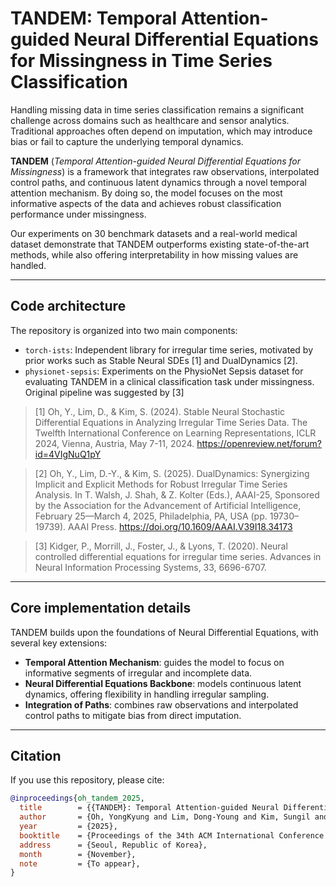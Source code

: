 # TANDEM: Temporal Attention-guided Neural Differential Equations for Missingness in Time Series Classification

Handling missing data in time series classification remains a significant challenge across domains such as healthcare and sensor analytics. Traditional approaches often depend on imputation, which may introduce bias or fail to capture the underlying temporal dynamics.  

**TANDEM** (*Temporal Attention-guided Neural Differential Equations for Missingness*) is a framework that integrates raw observations, interpolated control paths, and continuous latent dynamics through a novel temporal attention mechanism. By doing so, the model focuses on the most informative aspects of the data and achieves robust classification performance under missingness.  

Our experiments on 30 benchmark datasets and a real-world medical dataset demonstrate that TANDEM outperforms existing state-of-the-art methods, while also offering interpretability in how missing values are handled.

---

## **Code architecture**

The repository is organized into two main components:

- `torch-ists`: Independent library for irregular time series, motivated by prior works such as Stable Neural SDEs [1] and DualDynamics [2]. 
- `physionet-sepsis`: Experiments on the PhysioNet Sepsis dataset for evaluating TANDEM in a clinical classification task under missingness. Original pipeline was suggested by [3]

> [1] Oh, Y., Lim, D., & Kim, S. (2024). Stable Neural Stochastic Differential Equations in Analyzing Irregular Time Series Data. The Twelfth International Conference on Learning Representations, ICLR 2024, Vienna, Austria, May 7-11, 2024. https://openreview.net/forum?id=4VIgNuQ1pY

> [2] Oh, Y., Lim, D.-Y., & Kim, S. (2025). DualDynamics: Synergizing Implicit and Explicit Methods for Robust Irregular Time Series Analysis. In T. Walsh, J. Shah, & Z. Kolter (Eds.), AAAI-25, Sponsored by the Association for the Advancement of Artificial Intelligence, February 25—March 4, 2025, Philadelphia, PA, USA (pp. 19730–19739). AAAI Press. https://doi.org/10.1609/AAAI.V39I18.34173

> [3] Kidger, P., Morrill, J., Foster, J., & Lyons, T. (2020). Neural controlled differential equations for irregular time series. Advances in Neural Information Processing Systems, 33, 6696-6707.

---

## **Core implementation details**

TANDEM builds upon the foundations of Neural Differential Equations, with several key extensions:

- **Temporal Attention Mechanism**: guides the model to focus on informative segments of irregular and incomplete data.  
- **Neural Differential Equations Backbone**: models continuous latent dynamics, offering flexibility in handling irregular sampling.  
- **Integration of Paths**: combines raw observations and interpolated control paths to mitigate bias from direct imputation.  

---

## **Citation**

If you use this repository, please cite:

```bibtex
@inproceedings{oh_tandem_2025,
  title        = {{TANDEM}: Temporal Attention-guided Neural Differential Equations for Missingness in Time Series Classification},
  author       = {Oh, YongKyung and Lim, Dong-Young and Kim, Sungil and Bui, Alex A. T.},
  year         = {2025},
  booktitle    = {Proceedings of the 34th ACM International Conference on Information and Knowledge Management (CIKM 2025)},
  address      = {Seoul, Republic of Korea},
  month        = {November},
  note         = {To appear},
}
